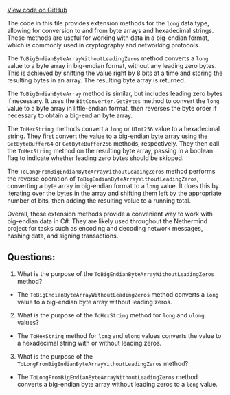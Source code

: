 [View code on GitHub](https://github.com/NethermindEth/nethermind/src/Nethermind/Nethermind.Core/Extensions/Int64Extensions.cs)

The code in this file provides extension methods for the `long` data type, allowing for conversion to and from byte arrays and hexadecimal strings. These methods are useful for working with data in a big-endian format, which is commonly used in cryptography and networking protocols.

The `ToBigEndianByteArrayWithoutLeadingZeros` method converts a `long` value to a byte array in big-endian format, without any leading zero bytes. This is achieved by shifting the value right by 8 bits at a time and storing the resulting bytes in an array. The resulting byte array is returned.

The `ToBigEndianByteArray` method is similar, but includes leading zero bytes if necessary. It uses the `BitConverter.GetBytes` method to convert the `long` value to a byte array in little-endian format, then reverses the byte order if necessary to obtain a big-endian byte array.

The `ToHexString` methods convert a `long` or `UInt256` value to a hexadecimal string. They first convert the value to a big-endian byte array using the `GetByteBuffer64` or `GetByteBuffer256` methods, respectively. They then call the `ToHexString` method on the resulting byte array, passing in a boolean flag to indicate whether leading zero bytes should be skipped.

The `ToLongFromBigEndianByteArrayWithoutLeadingZeros` method performs the reverse operation of `ToBigEndianByteArrayWithoutLeadingZeros`, converting a byte array in big-endian format to a `long` value. It does this by iterating over the bytes in the array and shifting them left by the appropriate number of bits, then adding the resulting value to a running total.

Overall, these extension methods provide a convenient way to work with big-endian data in C#. They are likely used throughout the Nethermind project for tasks such as encoding and decoding network messages, hashing data, and signing transactions.
## Questions: 
 1. What is the purpose of the `ToBigEndianByteArrayWithoutLeadingZeros` method?
- The `ToBigEndianByteArrayWithoutLeadingZeros` method converts a `long` value to a big-endian byte array without leading zeros.

2. What is the purpose of the `ToHexString` method for `long` and `ulong` values?
- The `ToHexString` method for `long` and `ulong` values converts the value to a hexadecimal string with or without leading zeros.

3. What is the purpose of the `ToLongFromBigEndianByteArrayWithoutLeadingZeros` method?
- The `ToLongFromBigEndianByteArrayWithoutLeadingZeros` method converts a big-endian byte array without leading zeros to a `long` value.